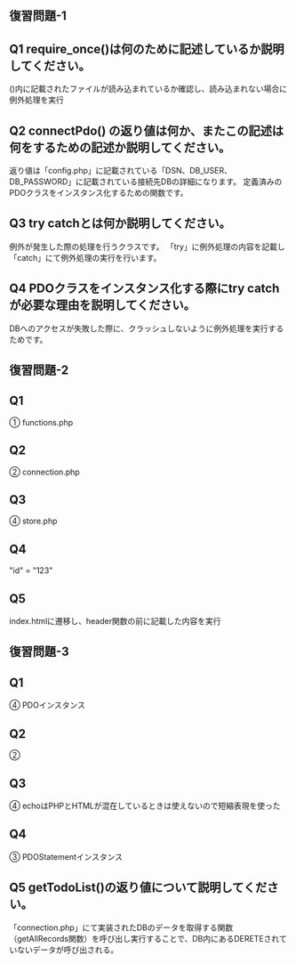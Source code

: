 ## 復習問題-1 ##
## Q1 require_once()は何のために記述しているか説明してください。
()内に記載されたファイルが読み込まれているか確認し、読み込まれない場合に例外処理を実行

## Q2 connectPdo() の返り値は何か、またこの記述は何をするための記述か説明してください。
返り値は「config.php」に記載されている「DSN、DB_USER、DB_PASSWORD」に記載されている接続先DBの詳細になります。
定義済みのPDOクラスをインスタンス化するための関数です。

## Q3 try catchとは何か説明してください。
例外が発生した際の処理を行うクラスです。
「try」に例外処理の内容を記載し「catch」にて例外処理の実行を行います。

## Q4 PDOクラスをインスタンス化する際にtry catchが必要な理由を説明してください。
DBへのアクセスが失敗した際に、クラッシュしないように例外処理を実行するためです。


## 復習問題-2 ##
## Q1
① functions.php

## Q2
② connection.php  

## Q3
④ store.php

## Q4
"id" = "123"

## Q5
index.htmlに遷移し、header関数の前に記載した内容を実行


## 復習問題-3 ##
## Q1
④ PDOインスタンス

## Q2
② <?php echo $var; ?>

## Q3
④ echoはPHPとHTMLが混在しているときは使えないので短縮表現を使った

## Q4
③ PDOStatementインスタンス

## Q5 getTodoList()の返り値について説明してください。
「connection.php」にて実装されたDBのデータを取得する関数（getAllRecords関数）を呼び出し実行することで、DB内にあるDERETEされていないデータが呼び出される。